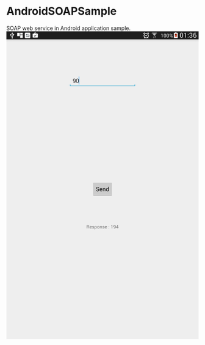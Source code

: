 # AndroidSOAPSample
SOAP web service in Android application sample.
![Alt text](https://github.com/harunkor/AndroidSOAPSample/blob/master/device-2016-02-20-013042.png?raw=true"")
